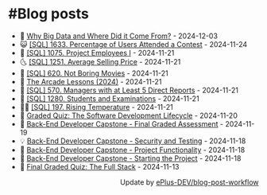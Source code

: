 # #Blog posts
<!-- BLOG-POST-LIST:START -->
- 🧰 [Why Big Data and Where Did it Come From?](https://eplus.dev/why-big-data-and-where-did-it-come-from) - 2024-12-03
- 😺 [[SQL] 1633. Percentage of Users Attended a Contest](https://eplus.dev/sql-1633-percentage-of-users-attended-a-contest) - 2024-11-24
- 🗽 [[SQL] 1075. Project Employees I](https://eplus.dev/sql-1075-project-employees-i) - 2024-11-21
- 🌜 [[SQL] 1251. Average Selling Price](https://eplus.dev/sql-1251-average-selling-price) - 2024-11-21
- 📝 [[SQL] 620. Not Boring Movies](https://eplus.dev/sql-620-not-boring-movies) - 2024-11-21
- 🚀 [The Arcade Lessons &lpar;2024&rpar;](https://eplus.dev/the-arcade-lessons-2024) - 2024-11-21
- 💼 [[SQL] 570. Managers with at Least 5 Direct Reports](https://eplus.dev/sql-570-managers-with-at-least-5-direct-reports) - 2024-11-21
- 🦣 [[SQL] 1280. Students and Examinations](https://eplus.dev/sql-1280-students-and-examinations) - 2024-11-21
- 👨‍🏫 [[SQL] 197. Rising Temperature](https://eplus.dev/sql-197-rising-temperature) - 2024-11-21
- 🔭 [Graded Quiz: The Software Development Lifecycle](https://eplus.dev/graded-quiz-the-software-development-lifecycle) - 2024-11-20
- 🤡 [Back-End Developer Capstone - Final Graded Assessment](https://eplus.dev/back-end-developer-capstone-final-graded-assessment) - 2024-11-19
- 💡 [Back-End Developer Capstone - Security and Testing](https://eplus.dev/back-end-developer-capstone-security-and-testing) - 2024-11-18
- 🦣 [Back-End Developer Capstone - Project Functionality](https://eplus.dev/back-end-developer-capstone-project-functionality) - 2024-11-18
- 💪 [Back-End Developer Capstone - Starting the Project](https://eplus.dev/back-end-developer-capstone-starting-the-project) - 2024-11-18
- 🤡 [Final Graded Quiz: The Full Stack](https://eplus.dev/final-graded-quiz-the-full-stack) - 2024-11-13<!-- BLOG-POST-LIST:END -->
<div align="right">
  Update by <a target="_blank"
    href="https://github.com/ePlus-DEV/blog-post-workflow">ePlus-DEV/blog-post-workflow</a>
</div>
